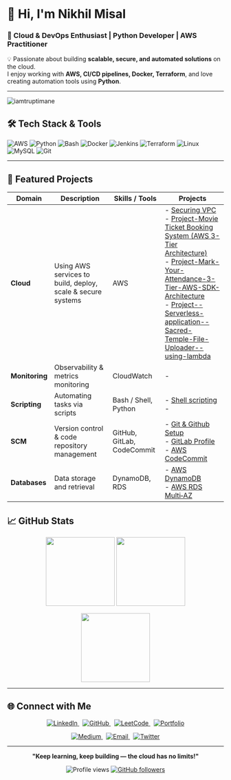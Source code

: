 
# 👋 Hi, I'm Nikhil Misal

### 🚀 Cloud & DevOps Enthusiast | Python Developer | AWS Practitioner



💡 Passionate about building **scalable, secure, and automated solutions** on the cloud.  
I enjoy working with **AWS, CI/CD pipelines, Docker, Terraform**, and love creating automation tools using **Python**.

---
<p align="left"> <img src="https://komarev.com/ghpvc/?username=iamtruptimane&label=Profile%20views&color=0e75b6&style=flat" alt="iamtruptimane" /> </p>

## 🛠️ Tech Stack & Tools

![AWS](https://img.shields.io/badge/AWS-%23FF9900.svg?style=for-the-badge&logo=amazon-aws&logoColor=white)
![Python](https://img.shields.io/badge/Python-%233776AB.svg?style=for-the-badge&logo=python&logoColor=white)
![Bash](https://img.shields.io/badge/Bash-%23121011.svg?style=for-the-badge&logo=gnu-bash&logoColor=white)
![Docker](https://img.shields.io/badge/Docker-%230db7ed.svg?style=for-the-badge&logo=docker&logoColor=white)
![Jenkins](https://img.shields.io/badge/Jenkins-%23D24939.svg?style=for-the-badge&logo=jenkins&logoColor=white)
![Terraform](https://img.shields.io/badge/Terraform-%235835CC.svg?style=for-the-badge&logo=terraform&logoColor=white)
![Linux](https://img.shields.io/badge/Linux-%23FCC624.svg?style=for-the-badge&logo=linux&logoColor=black)
![MySQL](https://img.shields.io/badge/MySQL-%2300f.svg?style=for-the-badge&logo=mysql&logoColor=white)
![Git](https://img.shields.io/badge/Git-%23F05033.svg?style=for-the-badge&logo=git&logoColor=white)

---

## 📂 Featured Projects



| Domain                       | Description                                                   | Skills / Tools                    | Projects                                                                                                                                                        |
|------------------------------|---------------------------------------------------------------|------------------------------------|-------------------------------------------------------------------------------------------------------------------------------------------------------------------|
| **Cloud**                    | Using AWS services to build, deploy, scale & secure systems   | AWS                                | - [Securing VPC](https://github.com/nikiimisal/3-tier_Architecture_Related/blob/main/VPC.md) <br> - [Project-Movie Ticket Booking System (AWS 3-Tier Architecture)](https://github.com/nikiimisal/Project--Movie-Ticket-Booking-System-AWS-3-Tier-Architecture-/blob/main/Movie%20Ticket%20Booking%20System%20(AWS%203-Tier%20Architecture).md) <br> - [Project-Mark-Your-Attendance-3-Tier-AWS-SDK-Architecture](https://github.com/nikiimisal/Project-Mark-Your-Attendance-3-Tier-AWS-SDK-Architecture/blob/main/README.md) <br> - [Project--Serverless-application--Sacred-Temple-File-Uploader--using-lambda](https://github.com/nikiimisal/project--Serverless-application--Sacred-Temple-File-Uploader--using-lambda) <br>|
| **Monitoring**               | Observability & metrics monitoring                            | CloudWatch                          | -                                                                                                                                        |
| **Scripting**                | Automating tasks via scripts                                  | Bash / Shell, Python                | - [Shell scripting]() <br> -                                                           |
| **SCM**                       | Version control & code repository management                  | GitHub, GitLab, CodeCommit          | - [Git & Github Setup](https://github.com/nikiimisal/Git-Github/tree/main) <br>- [GitLab Profile](https://gitlab.com/nikiimisal) <br> - [ AWS CodeCommit]()                   |
| **Databases**                | Data storage and retrieval                                     | DynamoDB, RDS                       | - [AWS DynamoDB](https://github.com/nikiimisal/DynamoDB-and-RDS/blob/main/AWS%20DynamoDB.md) <br> - [AWS RDS Multi‑AZ](https://github.com/nikiimisal/DynamoDB-and-RDS/blob/main/AWS%20RDS%20Multi-AZ.md) |



## 📈 GitHub Stats

<p align="center">
  <img src="https://github-readme-stats.vercel.app/api?username=nikiimisal&show_icons=true&theme=tokyonight" height="160px" />
  <img src="https://streak-stats.demolab.com?user=nikiimisal&theme=tokyonight" height="160px" />
</p>

<p align="center">
  <img src="https://github-readme-stats.vercel.app/api/top-langs/?username=nikiimisal&layout=compact&theme=tokyonight" height="160px" />
</p>

---

## 🌐 Connect with Me

<div align="center">

  <!-- 🌐 FIRST ROW -->
  <p>
    <a href="https://www.linkedin.com/in/nikhilmisal/" target="_blank">
      <img src="https://img.shields.io/badge/LinkedIn-Connect-0077B5?style=for-the-badge&logo=linkedin&logoColor=white&labelColor=0D1117&color=0077B5" alt="LinkedIn" />
    </a>&nbsp;
    <a href="https://github.com/nikiimisal" target="_blank">
      <img src="https://img.shields.io/badge/GitHub-Follow-333333?style=for-the-badge&logo=github&logoColor=white&labelColor=0D1117&color=6e40c9" alt="GitHub" />
    </a>&nbsp;
    <a href="https://www.leetcode.com/" target="_blank">
      <img src="https://img.shields.io/badge/LeetCode-Practice-FFA116?style=for-the-badge&logo=leetcode&logoColor=white&labelColor=0D1117&color=FCA311" alt="LeetCode" />
    </a>&nbsp;
    <a href="https://github.com/nikiimisal" target="_blank">
      <img src="https://img.shields.io/badge/Portfolio-Explore-00C9FF?style=for-the-badge&logo=react&logoColor=61DAFB&labelColor=0D1117&color=92FE9D" alt="Portfolio" />
    </a>
  </p>

  <!-- ✨ SECOND ROW -->
  <p>
    <a href="https://medium.com/@nik0misal" target="_blank">
      <img src="https://img.shields.io/badge/Medium-Read-000000?style=for-the-badge&logo=medium&logoColor=white&labelColor=0D1117&color=6e40c9" alt="Medium" />
    </a>&nbsp;
    <a href="mailto:nik0misal@gmail.com">
      <img src="https://img.shields.io/badge/Email-Contact_Me-D14836?style=for-the-badge&logo=gmail&logoColor=white&labelColor=0D1117&color=ff512f" alt="Email" />
    </a>&nbsp;
    <a href="https://x.com/nikiimisal" target="_blank">
      <img src="https://img.shields.io/badge/Twitter-Follow-1DA1F2?style=for-the-badge&logo=twitter&logoColor=white&labelColor=0D1117&color=0f9b0f" alt="Twitter" />
    </a>
  </p>

</div>

---

<p align="center">
   <strong>"Keep learning, keep building — the cloud has no limits!"</strong>
</p>

<p align="center">
  <img src="https://komarev.com/ghpvc/?username=nikiimisal&label=Profile%20views&color=brightgreen&style=flat" alt="Profile views" />
  <a href="https://github.com/nikiimisal?tab=followers">
    <img src="https://img.shields.io/github/followers/nikiimisal?label=Follow&style=social" alt="GitHub followers" />
  </a>
</p>

